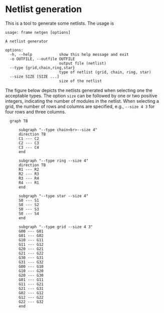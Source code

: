 # Netlist generation

This is a tool to generate some netlists. The usage is

```
usage: frame netgen [options]

A netlist generator

options:
  -h, --help            show this help message and exit
  -o OUTFILE, --outfile OUTFILE
                        output file (netlist)
  --type {grid,chain,ring,star}
                        type of netlist (grid, chain, ring, star)
  --size SIZE [SIZE ...]
                        size of the netlist
```
The figure below depicts the netlists generated when selecting one the acceptable types.
The option `size` can be followed by one or two positive integers, indicating the number of
modules in the netlist. When selecting a grid, the number of rows and columns are specified,
e.g., `--size 4 3` for four rows and three columns.

```mermaid
  graph TB 
  
      subgraph "--type chain<br>--size 4"
      direction TB
      C1 --- C2
      C2 --- C3
      C3 --- C4
      end
      
      subgraph "--type ring --size 4"
      direction TB
      R1 --- R2
      R2 --- R3
      R3 --- R4
      R4 --- R1
      end
      
      subgraph "--type star --size 4"
      S0 --- S1
      S0 --- S2
      S0 --- S3
      S0 --- S4
      end
      
      subgraph "--type grid --size 4 3"
      G00 --- G01
      G01 --- G02
      G10 --- G11
      G11 --- G12
      G20 --- G21
      G21 --- G22
      G30 --- G31
      G31 --- G32
      G00 --- G10
      G10 --- G20
      G20 --- G30
      G01 --- G11
      G11 --- G21
      G21 --- G31
      G02 --- G12
      G12 --- G22
      G22 --- G32
      end
```
